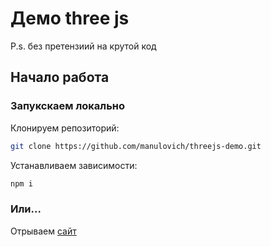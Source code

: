 # Демо three js

P.s. без претензиий на крутой код

## Начало работа

### Запукскаем локально

Клонируем репозиторий:
```bash
git clone https://github.com/manulovich/threejs-demo.git
```

Устанавливаем зависимости:
```bash
npm i
```

### Или...
Отрываем [сайт]()